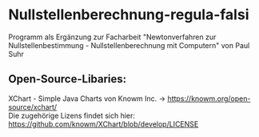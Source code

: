 # Nullstellenberechnung-regula-falsi
Programm als Ergänzung zur Facharbeit "Newtonverfahren zur Nullstellenbestimmung - Nullstellenberechnung mit Computern" von Paul Suhr

## Open-Source-Libaries:
XChart - Simple Java Charts von Knowm Inc. -> https://knowm.org/open-source/xchart/ <br>
Die zugehörige Lizens findet sich hier: https://github.com/knowm/XChart/blob/develop/LICENSE
